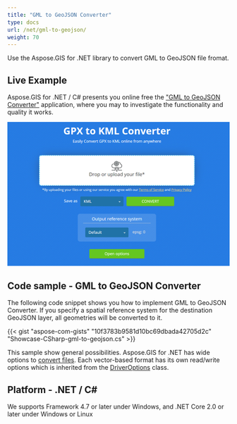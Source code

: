 ```yaml
---
title: "GML to GeoJSON Converter"
type: docs
url: /net/gml-to-geojson/
weight: 70
---
```


Use the Aspose.GIS for .NET library to convert GML to GeoJSON file fromat.

## **Live Example**

Aspose.GIS for .NET / C# presents you online free the ["GML to GeoJSON Converter"](https://products.aspose.app/gis/conversion/gml-to-geojson) application, where you may to investigate the functionality and quality it works.

![GML to GeoJSON Converter App](conversion.png)

## **Code sample - GML to GeoJSON Converter**

The following code snippet shows you how to implement GML to GeoJSON Converter. If you specify a spatial reference system for the destination GeoJSON layer, all geometries will be converted to it. 

{{< gist "aspose-com-gists" "10f3783b9581d10bc69dbada42705d2c" "Showcase-CSharp-gml-to-geojson.cs" >}}

This sample show general possibilities. Aspose.GIS for .NET has wide options to [convert files](https://docs.aspose.com/gis/net/vector-layers/). Each vector-based format has its own read/write options which is inherited from the [DriverOptions](https://apireference.aspose.com/gis/net/aspose.gis/driveroptions) class.

## **Platform - .NET / C#**

We supports Framework 4.7 or later under Windows, and .NET Core 2.0 or later under Windows or Linux
